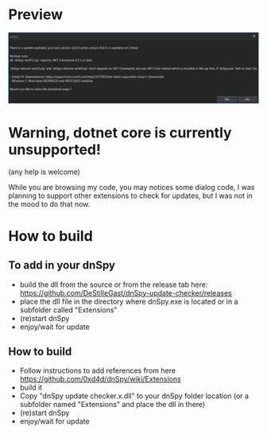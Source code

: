 # Preview
![Update dialog](https://github.com/DeStilleGast/dnSpy-update-checker/raw/master/img/img1.png)

# Warning, dotnet core is currently unsupported!
(any help is welcome)

While you are browsing my code, you may notices some dialog code, I was planning to support other extensions to check for updates, but I was not in the mood to do that now.

# How to build
## To add in your dnSpy
- build the dll from the source or from the release tab here: https://github.com/DeStilleGast/dnSpy-update-checker/releases
- place the dll file in the directory where dnSpy.exe is located or in a subfolder called "Extensions"
- (re)start dnSpy
- enjoy/wait for update

## How to build
- Follow instructions to add references from here https://github.com/0xd4d/dnSpy/wiki/Extensions
- build it
- Copy "dnSpy update checker.x.dll" to your dnSpy folder location (or a subfolder named "Extensions" and place the dll in there)
- (re)start dnSpy
- enjoy/wait for update
